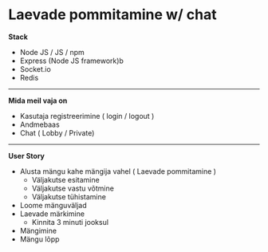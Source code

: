 # Laevade pommitamine w/ chat

**Stack**
- Node JS / JS / npm
- Express (Node JS framework)b
- Socket.io
- Redis

--------------------------------

**Mida meil vaja on**
- Kasutaja registreerimine ( login / logout )
- Andmebaas
- Chat ( Lobby / Private)

________________________________

**User Story**

- Alusta mängu kahe mängija vahel ( Laevade pommitamine )
    - Väljakutse esitamine
    - Väljakutse vastu võtmine
    - Väljakutse tühistamine
- Loome mänguväljad
- Laevade märkimine
    - Kinnita 3 minuti jooksul
- Mängimine
- Mängu lõpp
